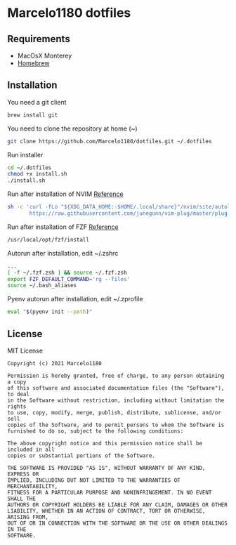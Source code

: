 # Marcelo1180 dotfiles

## Requirements
- MacOsX Monterey
- [Homebrew](https://www.digitalocean.com/community/tutorials/how-to-install-and-use-homebrew-on-macos)

## Installation

You need a git client
```sh
brew install git
```

You need to clone the repository at home (~)
```bash
git clone https://github.com/Marcelo1180/dotfiles.git ~/.dotfiles
```

Run installer
```bash
cd ~/.dotfiles
chmod +x install.sh
./install.sh
```

Run after installation of NVIM
[Reference](https://github.com/junegunn/vim-plug)
```sh
sh -c 'curl -fLo "${XDG_DATA_HOME:-$HOME/.local/share}"/nvim/site/autoload/plug.vim --create-dirs \
       https://raw.githubusercontent.com/junegunn/vim-plug/master/plug.vim'
```

Run after installation of FZF
[Reference](https://sourabhbajaj.com/mac-setup/iTerm/fzf.html)
```sh
/usr/local/opt/fzf/install
```

Autorun after installation, edit ~/.zshrc
```sh
...
[ -f ~/.fzf.zsh ] && source ~/.fzf.zsh
export FZF_DEFAULT_COMMAND='rg --files'
source ~/.bash_aliases
```

Pyenv autorun after installation, edit ~/.zprofile
```sh
eval "$(pyenv init --path)"
```

## License

MIT License

    Copyright (c) 2021 Marcelo1180
    
    Permission is hereby granted, free of charge, to any person obtaining a copy
    of this software and associated documentation files (the "Software"), to deal
    in the Software without restriction, including without limitation the rights
    to use, copy, modify, merge, publish, distribute, sublicense, and/or sell
    copies of the Software, and to permit persons to whom the Software is
    furnished to do so, subject to the following conditions:
    
    The above copyright notice and this permission notice shall be included in all
    copies or substantial portions of the Software.
    
    THE SOFTWARE IS PROVIDED "AS IS", WITHOUT WARRANTY OF ANY KIND, EXPRESS OR
    IMPLIED, INCLUDING BUT NOT LIMITED TO THE WARRANTIES OF MERCHANTABILITY,
    FITNESS FOR A PARTICULAR PURPOSE AND NONINFRINGEMENT. IN NO EVENT SHALL THE
    AUTHORS OR COPYRIGHT HOLDERS BE LIABLE FOR ANY CLAIM, DAMAGES OR OTHER
    LIABILITY, WHETHER IN AN ACTION OF CONTRACT, TORT OR OTHERWISE, ARISING FROM,
    OUT OF OR IN CONNECTION WITH THE SOFTWARE OR THE USE OR OTHER DEALINGS IN THE
    SOFTWARE.
